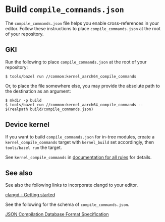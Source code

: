 # Build `compile_commands.json`

The `compile_commands.json` file helps you enable cross-references
in your editor. Follow these instructions to place `compile_commands.json`
at the root of your repository.

## GKI

Run the following to place `compile_commands.json` at the root of your
repository:

```shell
$ tools/bazel run //common:kernel_aarch64_compile_commands
```

Or, to place the file somewhere else, you may provide the absolute path
to the destination as an argument:

```shell
$ mkdir -p build
$ tools/bazel run //common:kernel_aarch64_compile_commands -- $(realpath build/compile_commands.json)
```

## Device kernel

If you want to build `compile_commands.json` for in-tree modules, create a
`kernel_compile_commands` target with `kernel_build` set accordingly,
then `tools/bazel run` the target.

See `kernel_compile_commands` in
[documentation for all rules](api_reference.md) for details.

## See also

See also the following links to incorporate clangd to your editor.

[clangd - Getting started](https://clangd.llvm.org/installation)

See the following for the schema of `compile_commands.json`.

[JSON Compilation Database Format Specification](https://clang.llvm.org/docs/JSONCompilationDatabase.html)
